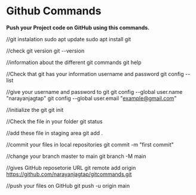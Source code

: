 
# Github Commands


<b>Push your Project code on GitHub using this commands.</b>

//git instalation
sudo apt update
sudo apt install git

//check git version
git --version

//information about the different git commands
git help

//Check that git has your information username and password
git config --list

//give your username and password to git
git config --global user.name "narayanjagtap"
git config --global user.email "example@gmail.com"

//initialize the git
git init

//Check the file in your folder
git status

//add these file in staging area
git add .

//commit your files in local repositories
git commit -m "first commit"

//change your branch master to main
git branch -M main

//gives GitHub reposetorie URL
git remote add origin https://github.com/narayanjagtap/gitcommands.git

//push your files on GitHub 
git push -u origin main

